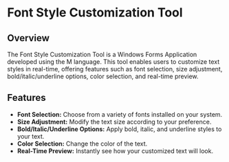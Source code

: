 
<!DOCTYPE html>
<html lang="en">
<head>
  <meta charset="UTF-8">
  <meta name="viewport" content="width=device-width, initial-scale=1.0">
  <title>Font Style Customization Tool</title>
</head>
<body>
  <h1>Font Style Customization Tool</h1>

  <h2>Overview</h2>
  <p>The Font Style Customization Tool is a Windows Forms Application developed using the M language. This tool enables users to customize text styles in real-time, offering features such as font selection, size adjustment, bold/italic/underline options, color selection, and real-time preview.</p>

  <h2>Features</h2>
  <ul>
    <li><strong>Font Selection:</strong> Choose from a variety of fonts installed on your system.</li>
    <li><strong>Size Adjustment:</strong> Modify the text size according to your preference.</li>
    <li><strong>Bold/Italic/Underline Options:</strong> Apply bold, italic, and underline styles to your text.</li>
    <li><strong>Color Selection:</strong> Change the color of the text.</li>
    <li><strong>Real-Time Preview:</strong> Instantly see how your customized text will look.</li>
  </ul>
</body>
</html>

